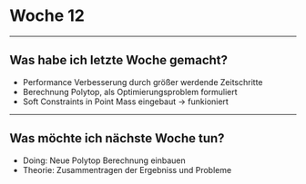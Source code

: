 # Woche 12

---

## Was habe ich letzte Woche gemacht?

- Performance Verbesserung durch größer werdende Zeitschritte
- Berechnung Polytop, als Optimierungsproblem formuliert
- Soft Constraints in Point Mass eingebaut -> funkioniert

---

## Was möchte ich nächste Woche tun?

- Doing: Neue Polytop Berechnung einbauen
- Theorie: Zusammentragen der Ergebniss und Probleme